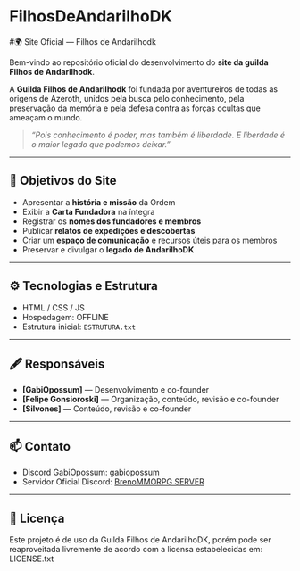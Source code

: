 # FilhosDeAndarilhoDK

#🌍 Site Oficial — Filhos de Andarilhodk

Bem-vindo ao repositório oficial do desenvolvimento do **site da guilda Filhos de Andarilhodk**.

A **Guilda Filhos de Andarilhodk** foi fundada por aventureiros de todas as origens de Azeroth,
unidos pela busca pelo conhecimento, pela preservação da memória e pela defesa contra as forças
ocultas que ameaçam o mundo.

> *“Pois conhecimento é poder, mas também é liberdade. E liberdade é o maior legado que podemos deixar.”*

---

## 📖 Objetivos do Site

- Apresentar a **história e missão** da Ordem
- Exibir a **Carta Fundadora** na íntegra
- Registrar os **nomes dos fundadores e membros**
- Publicar **relatos de expedições e descobertas**
- Criar um **espaço de comunicação** e recursos úteis para os membros
- Preservar e divulgar o **legado de AndarilhoDK**

---

## ⚙️ Tecnologias e Estrutura

- HTML / CSS / JS
- Hospedagem: OFFLINE
- Estrutura inicial: `ESTRUTURA.txt`

---

## 🖋️ Responsáveis

- **[GabiOpossum]** — Desenvolvimento e co-founder
- **[Felipe Gonsioroski]** — Organização, conteúdo, revisão e co-founder
- **[Silvones]** — Conteúdo, revisão e co-founder

---

## 📫 Contato

- Discord GabiOpossum: gabiopossum
- Servidor Oficial Discord: [BrenoMMORPG SERVER](discord.gg/V6bbGWVb7B)

---

## 📜 Licença

Este projeto é de uso da Guilda Filhos de AndarilhoDK, porém pode ser reaproveitada livremente de acordo
com a licensa estabelecidas em: LICENSE.txt

